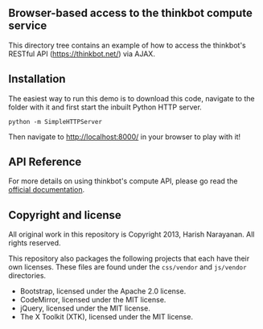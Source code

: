 ## Browser-based access to the thinkbot compute service

This directory tree contains an example of how to access the
thinkbot's RESTful API (https://thinkbot.net/) via AJAX.

## Installation

The easiest way to run this demo is to download this code, navigate to
the folder with it and first start the inbuilt Python HTTP server.

    python -m SimpleHTTPServer

Then navigate to [http://localhost:8000/](http://localhost:8000/) in
your browser to play with it!

## API Reference

For more details on using thinkbot's compute API, please go read the
[official documentation](https://thinkbot.net/docs/).

## Copyright and license

All original work in this repository is Copyright 2013, Harish
Narayanan. All rights reserved.

This repository also packages the following projects that each have their
own licenses. These files are found under the ``css/vendor`` and
``js/vendor`` directories.

* Bootstrap, licensed under the Apache 2.0 license.
* CodeMirror, licensed under the MIT license.
* jQuery, licensed under the MIT license.
* The X Toolkit (XTK), licensed under the MIT license.


